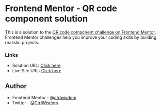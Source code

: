 # Frontend Mentor - QR code component solution

This is a solution to the [QR code component challenge on Frontend Mentor](https://www.frontendmentor.io/challenges/qr-code-component-iux_sIO_H). Frontend Mentor challenges help you improve your coding skills by building realistic projects. 


### Links

- Solution URL: [Click here](https://github.com/ctrlwisdom/frontendmentor-qr-code-newbie-challenge.git)
- Live Site URL: [Click here](https://ctrlwisdom.github.io/frontendmentor-newbie-challenge/qr-code-component-main/index.html)

## Author

- Frontend Mentor - [@ctrlwisdom](https://www.frontendmentor.io/profile/ctrlwisdom)
- Twitter - [@CtrlWisdom](https://www.twitter.com/CtrlWisdom)
